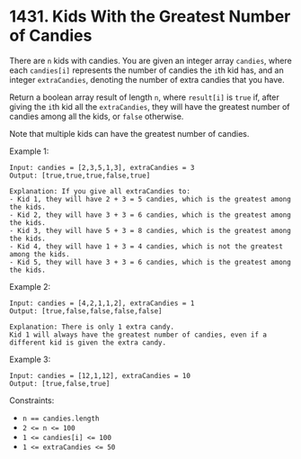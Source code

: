 # 1431. Kids With the Greatest Number of Candies

There are `n` kids with candies. You are given an integer array `candies`, where each `candies[i]` represents the number of candies the `i`th kid has, and an integer `extraCandies`, denoting the number of extra candies that you have.

Return a boolean array result of length `n`, where `result[i]` is `true` if, after giving the `i`th kid all the `extraCandies`, they will have the greatest number of candies among all the kids, or `false` otherwise.

Note that multiple kids can have the greatest number of candies.

Example 1:

    Input: candies = [2,3,5,1,3], extraCandies = 3
    Output: [true,true,true,false,true]

    Explanation: If you give all extraCandies to:
    - Kid 1, they will have 2 + 3 = 5 candies, which is the greatest among the kids.
    - Kid 2, they will have 3 + 3 = 6 candies, which is the greatest among the kids.
    - Kid 3, they will have 5 + 3 = 8 candies, which is the greatest among the kids.
    - Kid 4, they will have 1 + 3 = 4 candies, which is not the greatest among the kids.
    - Kid 5, they will have 3 + 3 = 6 candies, which is the greatest among the kids.
  
Example 2:

    Input: candies = [4,2,1,1,2], extraCandies = 1
    Output: [true,false,false,false,false]

    Explanation: There is only 1 extra candy.
    Kid 1 will always have the greatest number of candies, even if a different kid is given the extra candy.

Example 3:

    Input: candies = [12,1,12], extraCandies = 10
    Output: [true,false,true]

Constraints:

- `n == candies.length`
- `2 <= n <= 100`
- `1 <= candies[i] <= 100`
- `1 <= extraCandies <= 50`